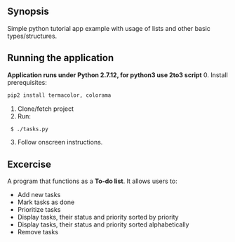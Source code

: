 ## Synopsis

Simple python tutorial app example with usage of lists and other basic types/structures.

## Running the application
**Application runs under Python 2.7.12, for python3 use 2to3 script**
0. Install prerequisites:
```bash
pip2 install termacolor, colorama
```
1. Clone/fetch project
2. Run:
```bash
 $ ./tasks.py
```
3. Follow onscreen instructions.

## Excercise

A program that functions as a **To-do list**.
It allows users to:
* Add new tasks
* Mark tasks as done
* Prioritize tasks
* Display tasks, their status and priority sorted by priority
* Display tasks, their status and priority sorted alphabetically
* Remove tasks
